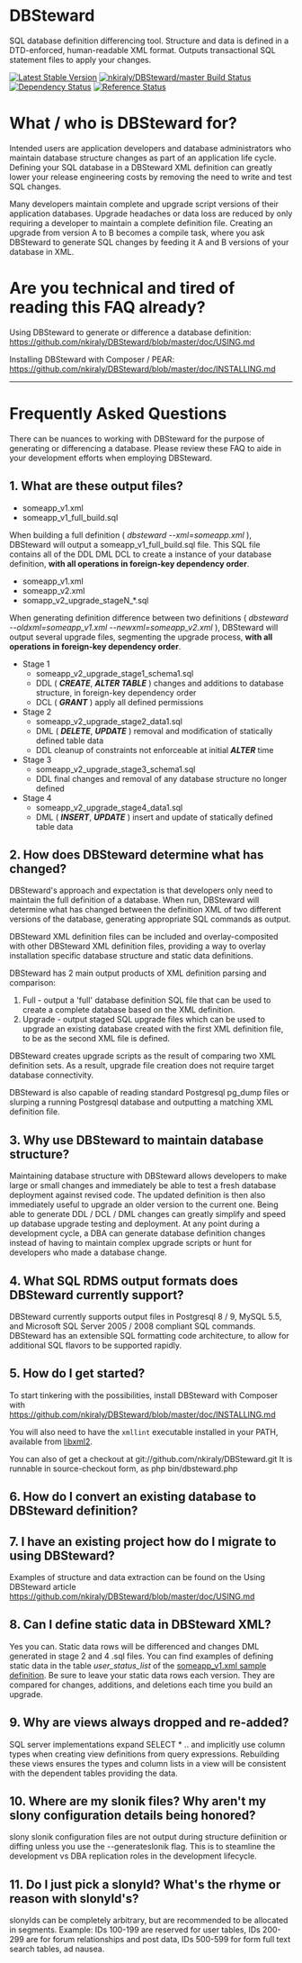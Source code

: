 # DBSteward

SQL database definition differencing tool. Structure and data is defined in a DTD-enforced, human-readable XML format. Outputs transactional SQL statement files to apply your changes.

[![Latest Stable Version](https://poser.pugx.org/nkiraly/DBSteward/v/stable.png)](https://packagist.org/packages/nkiraly/DBSteward)
[![nkiraly/DBSteward/master Build Status](https://travis-ci.org/nkiraly/DBSteward.png?branch=master)](https://travis-ci.org/nkiraly/DBSteward)
[![Dependency Status](https://www.versioneye.com/php/nkiraly:DBSteward/dev-master/badge.png)](https://www.versioneye.com/php/nkiraly:DBSteward/dev-master)
[![Reference Status](https://www.versioneye.com/php/nkiraly:DBSteward/reference_badge.svg)](https://www.versioneye.com/php/nkiraly:DBSteward/references)


# What / who is DBSteward for?

Intended users are application developers and database administrators who maintain database structure changes as part of an application life cycle. Defining your SQL database in a DBSteward XML definition can greatly lower your release engineering costs by removing the need to write and test SQL changes.

Many developers maintain complete and upgrade script versions of their application databases. Upgrade headaches or data loss are reduced by only requiring a developer to maintain a complete definition file. Creating an upgrade from version A to B becomes a compile task, where you ask DBSteward to generate SQL  changes by feeding it A and B versions of your database in XML.

# Are you technical and tired of reading this FAQ already?

Using DBSteward to generate or difference a database definition: https://github.com/nkiraly/DBSteward/blob/master/doc/USING.md

Installing DBSteward with Composer / PEAR: https://github.com/nkiraly/DBSteward/blob/master/doc/INSTALLING.md


***

# Frequently Asked Questions

There can be nuances to working with DBSteward for the purpose of generating or differencing a database. Please review these FAQ to aide in your development efforts when employing DBSteward.

## 1. What are these output files?
- someapp_v1.xml
- someapp_v1_full_build.sql

When building a full definition ( _dbsteward --xml=someapp.xml_ ), DBSteward will output a someapp_v1_full_build.sql file. This SQL file contains all of the DDL DML DCL to create a instance of your database definition, **with all operations in foreign-key dependency order**.

- someapp_v1.xml
- someapp_v2.xml
- somapp_v2_upgrade_stageN_*.sql

When generating definition difference between two definitions ( _dbsteward --oldxml=someapp_v1.xml --newxml=someapp_v2.xml_ ), DBSteward will output several upgrade files, segmenting the upgrade process, **with all operations in foreign-key dependency order**.
* Stage 1
  - someapp_v2_upgrade_stage1_schema1.sql
  - DDL ( **_CREATE_**, **_ALTER TABLE_** ) changes and additions to database structure, in foreign-key dependency order
  - DCL ( **_GRANT_** ) apply all defined permissions
* Stage 2
  - someapp_v2_upgrade_stage2_data1.sql
  - DML ( **_DELETE_**, **_UPDATE_** ) removal and modification of statically defined table data
  - DDL cleanup of constraints not enforceable at initial **_ALTER_** time
* Stage 3
  * someapp_v2_upgrade_stage3_schema1.sql
  * DDL final changes and removal of any database structure no longer defined
* Stage 4
  * someapp_v2_upgrade_stage4_data1.sql
  * DML ( **_INSERT_**, **_UPDATE_** ) insert and update of statically defined table data


## 2. How does DBSteward determine what has changed?
DBSteward's approach and expectation is that developers only need to maintain the full definition of a database. When run, DBSteward will determine what has changed between the definition XML of two different versions of the database, generating appropriate SQL commands as output.

DBSteward XML definition files can be included and overlay-composited with other DBSteward XML definition files, providing a way to overlay installation specific database structure and static data definitions.

DBSteward has 2 main output products of XML definition parsing and comparison:
1) Full - output a 'full' database definition SQL file that can be used to create a complete database based on the XML definition.
2) Upgrade - output staged SQL upgrade files which can be used to upgrade an existing database created with the first XML definition file, to be as the second XML file is defined.

DBSteward creates upgrade scripts as the result of comparing two XML definition sets. As a result, upgrade file creation does not require target database connectivity.

DBSteward is also capable of reading standard Postgresql pg_dump files or slurping a running Postgresql database and outputting a matching XML definition file.


## 3. Why use DBSteward to maintain database structure?
Maintaining database structure with DBSteward allows developers to make large or small changes and immediately be able to test a fresh database deployment against revised code. The updated definition is then also immediately useful to upgrade an older version to the current one. Being able to generate DDL / DCL / DML changes can greatly simplify and speed up database upgrade testing and deployment. At any point during a development cycle, a DBA can generate database definition changes instead of having to maintain complex upgrade scripts or hunt for developers who made a database change.


## 4. What SQL RDMS output formats does DBSteward currently support?
DBSteward currently supports output files in Postgresql 8 / 9, MySQL 5.5, and Microsoft SQL Server 2005 / 2008 compliant SQL commands. DBSteward has an extensible SQL formatting code architecture, to allow for additional SQL flavors to be supported rapidly.


## 5. How do I get started?
To start tinkering with the possibilities, install DBSteward with Composer with https://github.com/nkiraly/DBSteward/blob/master/doc/INSTALLING.md

You will also need to have the `xmllint` executable installed in your PATH, available from [libxml2](http://xmlsoft.org).

You can also of get a checkout at git://github.com/nkiraly/DBSteward.git
It is runnable in source-checkout form, as php bin/dbsteward.php


## 6. How do I convert an existing database to DBSteward definition?
## 7. I have an existing project how do I migrate to using DBSteward?
Examples of structure and data extraction can be found on the Using DBSteward article https://github.com/nkiraly/DBSteward/blob/master/doc/USING.md


## 8. Can I define static data in DBSteward XML?

Yes you can. Static data rows will be differenced and changes DML generated in stage 2 and 4 .sql files. You can find examples of defining static data in the table _user_status_list_ of the [someapp_v1.xml sample definition](https://github.com/nkiraly/DBSteward/blob/master/xml/someapp_v1.xml). Be sure to leave your static data rows each version. They are compared for changes, additions, and deletions each time you build an upgrade.


## 9. Why are views always dropped and re-added?

SQL server implementations expand SELECT * .. and implicitly use column types when creating view definitions from query expressions. Rebuilding these views ensures the types and column lists in a view will be consistent with the dependent tables providing the data.


## 10. Where are my slonik files? Why aren't my slony configuration details being honored?

slony slonik configuration files are not output during structure defiinition or diffing unless you use the --generateslonik flag.
This is to steamline the development vs DBA replication roles in the development lifecycle.


## 11. Do I just pick a slonyId? What's the rhyme or reason with slonyId's?

slonyIds can be completely arbitrary, but are recommended to be allocated in segments. Example: IDs 100-199 are reserved for user tables, IDs 200-299 are for forum relationships and post data, IDs 500-599 for form full text search tables, ad nausea.


